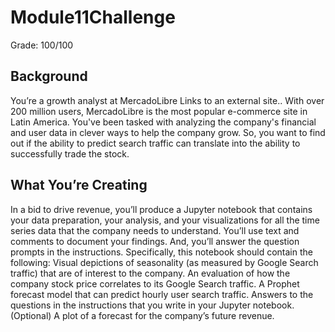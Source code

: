 # Module11Challenge
Grade: 100/100

## Background

You’re a growth analyst at MercadoLibre Links to an external site.. With over 200 million users, MercadoLibre is the most popular e-commerce site in Latin America. You've been tasked with analyzing the company's financial and user data in clever ways to help the company grow. So, you want to find out if the ability to predict search traffic can translate into the ability to successfully trade the stock.

## What You’re Creating

 In a bid to drive revenue, you’ll produce a Jupyter notebook that contains your data preparation, your analysis, and your visualizations for all the time series data that the company needs to understand. You’ll use text and comments to document your findings. And, you’ll answer the question prompts in the instructions. Specifically, this notebook should contain the following:
Visual depictions of seasonality (as measured by Google Search traffic) that are of interest to the company.
An evaluation of how the company stock price correlates to its Google Search traffic.
A Prophet forecast model that can predict hourly user search traffic.
Answers to the questions in the instructions that you write in your Jupyter notebook.
(Optional) A plot of a forecast for the company’s future revenue.
